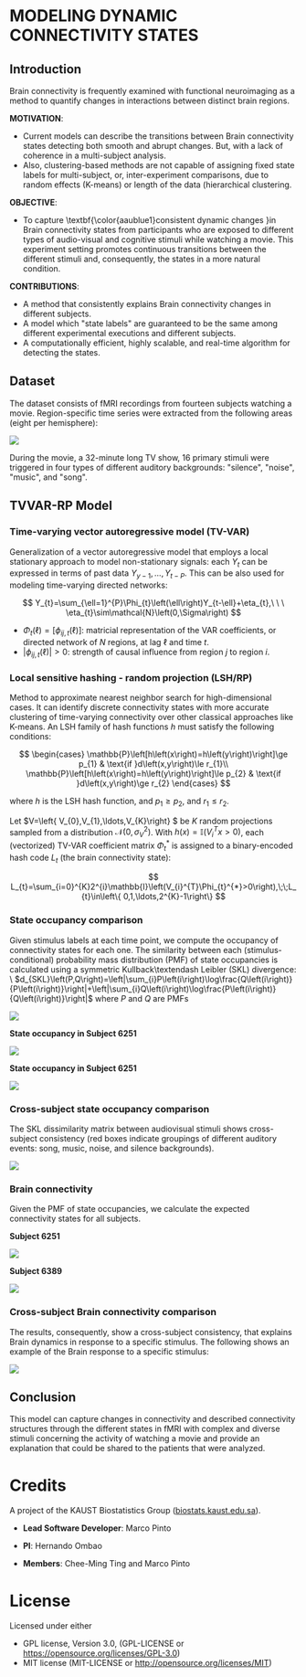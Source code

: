 
# MODELING DYNAMIC CONNECTIVITY STATES

## Introduction

Brain connectivity is frequently examined with functional neuroimaging
as a method to quantify changes in interactions between distinct brain
regions.

**MOTIVATION**:

* Current models can describe the transitions between Brain connectivity
states detecting both smooth and abrupt changes. But, with a lack
of coherence in a multi-subject analysis.
* Also, clustering-based methods are not capable of assigning fixed
state labels for multi-subject, or, inter-experiment comparisons,
due to random effects (K-means) or length of the data (hierarchical
clustering.

**OBJECTIVE**:

* To capture \textbf{\color{aaublue1}consistent dynamic changes }in Brain connectivity
states from participants who are exposed to different types of audio-visual
and cognitive stimuli while watching a movie.
This experiment setting promotes continuous transitions between the
different stimuli and, consequently, the states in a more natural
condition.

**CONTRIBUTIONS**:

* A method that consistently explains Brain connectivity changes in different subjects.
* A model which "state labels" are guaranteed to be the same among different experimental executions and different subjects.
* A computationally efficient, highly scalable, and real-time algorithm for detecting the states.

## Dataset

The dataset consists of fMRI recordings from fourteen subjects watching
a movie. Region-specific time series were extracted from the following
areas (eight per hemisphere):

![](./plots/FMRI-ROIs.png)

During the movie, a 32-minute long TV show, 16 primary stimuli were
triggered in four types of different auditory backgrounds: "silence",
"noise", "music",
and "song".


## TVVAR-RP Model

### Time-varying vector autoregressive model (TV-VAR)

Generalization of a vector autoregressive model that employs a local
stationary approach to model non-stationary signals: each $Y_{t}$
can be expressed in terms of past data $Y_{y-1},\ldots,Y_{t-P}$.
This can be also used for modeling time-varying directed networks:

$$
Y_{t}=\sum_{\ell=1}^{P}\Phi_{t}\left(\ell\right)Y_{t-\ell}+\eta_{t},\ \ \ \eta_{t}\sim\mathcal{N}\left(0,\Sigma\right)
$$

* $\Phi_{t}\left(\ell\right)=\left[\phi_{ij,t}\left(\ell\right)\right]$:
matricial representation of the VAR coefficients, or directed network
of $N$ regions, at lag $\ell$ and time $t$.
* $\left|\phi_{ij,t}\left(\ell\right)\right|>0$: strength of causal
influence from region $j$ to region $i$.

### Local sensitive hashing - random projection (LSH/RP)

Method to approximate nearest neighbor search for high-dimensional
cases. It can identify discrete connectivity states with more accurate
clustering of time-varying connectivity over other classical approaches
like K-means. An LSH family of hash functions $h$ must satisfy the
following conditions:

$$
\begin{cases}
\mathbb{P}\left[h\left(x\right)=h\left(y\right)\right]\ge p_{1} & \text{if }d\left(x,y\right)\le r_{1}\\
\mathbb{P}\left[h\left(x\right)=h\left(y\right)\right]\le p_{2} & \text{if }d\left(x,y\right)\ge r_{2}
\end{cases}
$$

where $h$ is the LSH hash function, and $p_{1}\ge p_{2}$, and $r_{1}\le r_{2}$.

Let $V=\left\{ V_{0},V_{1},\ldots,V_{K}\right\} $ be $K$ random
projections sampled from a distribution $\mathcal{N}\left(0,\sigma_{V}^{2}\right)$.
With $h\left(x\right)=\mathbb{I}\left(V_{i}^{T}x>0\right)$, each
(vectorized) TV-VAR coefficient matrix $\Phi_{t}^{*}$ is assigned
to a binary-encoded hash code $L_{t}$ (the brain connectivity state):

$$
L_{t}=\sum_{i=0}^{K}2^{i}\mathbb{I}\left(V_{i}^{T}\Phi_{t}^{*}>0\right),\;\;L_{t}\in\left\{ 0,1,\ldots,2^{K}-1\right\} 
$$


### State occupancy comparison

Given stimulus labels at each time point, we compute the occupancy
of connectivity states for each one. The similarity between each (stimulus-conditional)
probability mass distribution (PMF) of state occupancies is calculated
using a symmetric Kullback\textendash Leibler (SKL) divergence: \\ $d_{SKL}\left(P,Q\right)=\left|\sum_{i}P\left(i\right)\log\frac{Q\left(i\right)}{P\left(i\right)}\right|+\left|\sum_{i}Q\left(i\right)\log\frac{P\left(i\right)}{Q\left(i\right)}\right|$
where $P$ and $Q$ are PMFs

![](./plots/EmpiricalEvaluation.png)

**State occupancy in Subject 6251**

![](./plots/32/background/distance_matrix/6251_histogram_distance.png)

**State occupancy in Subject 6251**

![](./plots/32/background/histograms/6251_histogram_distance.png)

### Cross-subject state occupancy comparison

The SKL dissimilarity matrix between audiovisual stimuli shows cross-subject
consistency (red boxes indicate groupings of different auditory events:
song, music, noise, and silence backgrounds).

![](./plots/StimulusDistances.png)


### Brain connectivity

Given the PMF of state occupancies, we calculate the expected connectivity
states for all subjects. 

**Subject 6251**

![](./plots/32/background/convergence_stimuli/6251_stimuli.png)

**Subject 6389**

![](./plots/32/background/convergence_stimuli/6389_stimuli.png)


### Cross-subject Brain connectivity comparison

The results, consequently, show a cross-subject
consistency, that explains Brain dynamics in response to a specific
stimulus.
The following shows an example of the Brain response to a specific stimulus:

![](./plots/JeffTalkingResponse.png)


## Conclusion

This model can capture changes in connectivity and described connectivity
structures through the different states in fMRI with complex and diverse
stimuli concerning the activity of watching a movie and provide an
explanation that could be shared to the patients that were analyzed.


# Credits

A project of the KAUST Biostatistics Group ([biostats.kaust.edu.sa](https://biostats.kaust.edu.sa/Pages/Home.aspx)).

* **Lead Software Developer**: Marco Pinto

* **PI**: Hernando Ombao

* **Members**: Chee-Ming Ting and Marco Pinto

# License

Licensed under either

* GPL license, Version 3.0, (GPL-LICENSE or https://opensource.org/licenses/GPL-3.0)
* MIT license (MIT-LICENSE or http://opensource.org/licenses/MIT)
